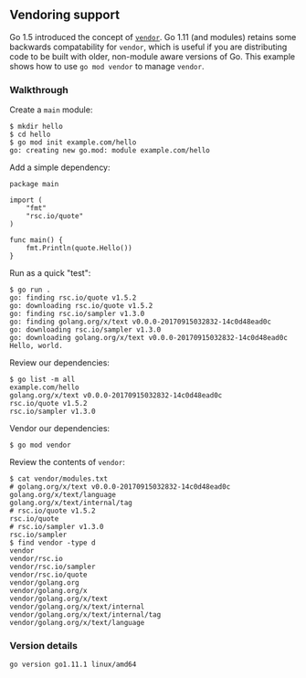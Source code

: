 <!-- __JSON: egrunner script.sh # LONG ONLINE

## Vendoring support

Go 1.5 introduced the concept of [`vendor`](https://github.com/golang/proposal/blob/master/design/25719-go15vendor.md).
Go 1.11 (and modules) retains some backwards compatability for `vendor`, which is useful if you are distributing
code to be built with older, non-module aware versions of Go. This example shows how to use `go mod vendor` to manage
`vendor`.

### Walkthrough

Create a `main` module:


```
{{PrintBlock "setup" -}}
```

Add a simple dependency:


```
{{PrintBlockOut "example" -}}
```

Run as a quick "test":


```
{{PrintBlock "run" -}}
```


Review our dependencies:


```
{{PrintBlock "review deps" -}}
```

Vendor our dependencies:


```
{{PrintBlock "vendor" -}}
```

Review the contents of `vendor`:

```
{{PrintBlock "review vendor" -}}
```

### Version details

```
{{PrintBlockOut "version details" -}}
```

-->

## Vendoring support

Go 1.5 introduced the concept of [`vendor`](https://github.com/golang/proposal/blob/master/design/25719-go15vendor.md).
Go 1.11 (and modules) retains some backwards compatability for `vendor`, which is useful if you are distributing
code to be built with older, non-module aware versions of Go. This example shows how to use `go mod vendor` to manage
`vendor`.

### Walkthrough

Create a `main` module:


```
$ mkdir hello
$ cd hello
$ go mod init example.com/hello
go: creating new go.mod: module example.com/hello
```

Add a simple dependency:


```
package main

import (
	"fmt"
	"rsc.io/quote"
)

func main() {
	fmt.Println(quote.Hello())
}
```

Run as a quick "test":


```
$ go run .
go: finding rsc.io/quote v1.5.2
go: downloading rsc.io/quote v1.5.2
go: finding rsc.io/sampler v1.3.0
go: finding golang.org/x/text v0.0.0-20170915032832-14c0d48ead0c
go: downloading rsc.io/sampler v1.3.0
go: downloading golang.org/x/text v0.0.0-20170915032832-14c0d48ead0c
Hello, world.
```


Review our dependencies:


```
$ go list -m all
example.com/hello
golang.org/x/text v0.0.0-20170915032832-14c0d48ead0c
rsc.io/quote v1.5.2
rsc.io/sampler v1.3.0
```

Vendor our dependencies:


```
$ go mod vendor
```

Review the contents of `vendor`:

```
$ cat vendor/modules.txt
# golang.org/x/text v0.0.0-20170915032832-14c0d48ead0c
golang.org/x/text/language
golang.org/x/text/internal/tag
# rsc.io/quote v1.5.2
rsc.io/quote
# rsc.io/sampler v1.3.0
rsc.io/sampler
$ find vendor -type d
vendor
vendor/rsc.io
vendor/rsc.io/sampler
vendor/rsc.io/quote
vendor/golang.org
vendor/golang.org/x
vendor/golang.org/x/text
vendor/golang.org/x/text/internal
vendor/golang.org/x/text/internal/tag
vendor/golang.org/x/text/language
```

### Version details

```
go version go1.11.1 linux/amd64
```

<!-- END -->
